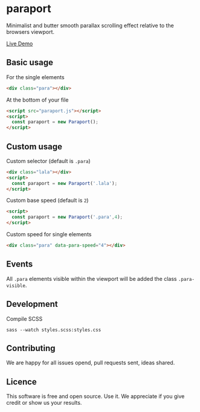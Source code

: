 # paraport

Minimalist and butter smooth parallax scrolling effect relative to the browsers viewport.

[Live Demo](https://encoding-group.github.io/paraport/)

## Basic usage

For the single elements
``` html
<div class="para"></div>
```

At the bottom of your file
```html
<script src="paraport.js"></script>
<script>
  const paraport = new Paraport();
</script>
```

## Custom usage

Custom selector (default is `.para`)
```html
<div class="lala"></div>
<script>
  const paraport = new Paraport('.lala');
</script>
```

Custom base speed (default is `2`)
```html
<script>
  const paraport = new Paraport('.para',4);
</script>
```

Custom speed for single elements
```html
<div class="para" data-para-speed="4"></div>
```

## Events
All `.para` elements visible within the viewport will be added the class `.para-visible`.

## Development
Compile SCSS
```
sass --watch styles.scss:styles.css
```

## Contributing
We are happy for all issues opend, pull requests sent, ideas shared.

## Licence
This software is free and open source. Use it. We appreciate if you give credit or show us your results.
